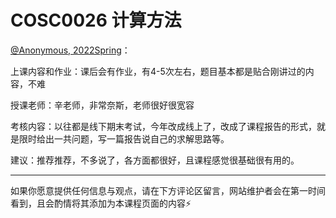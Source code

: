 
# COSC0026 计算方法

[@Anonymous, 2022Spring]()：

上课内容和作业：课后会有作业，有4-5次左右，题目基本都是贴合刚讲过的内容，不难

授课老师：辛老师，非常奈斯，老师很好很宽容

考核内容：以往都是线下期末考试，今年改成线上了，改成了课程报告的形式，就是限时给出一共问题，写一篇报告说自己的求解思路等。

建议：推荐推荐，不多说了，各方面都很好，且课程感觉很基础很有用的。

---

如果你愿意提供任何信息与观点，请在下方评论区留言，网站维护者会在第一时间看到，且会酌情将其添加为本课程页面的内容⚡️

